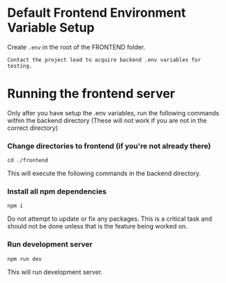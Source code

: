 # Default Frontend Environment Variable Setup
Create `.env` in the root of the FRONTEND folder.

`Contact the project lead to acquire backend .env variables for testing.`


# Running the frontend server
Only after you have setup the .env variables, run the following commands within the backend directory (These will not work if you are not in the correct directory)

### Change directories to frontend (if you're not already there)
```
cd ./frontend
```
This will execute the following commands in the backend directory.

### Install all npm dependencies
```
npm i
```
Do not attempt to update or fix any packages. This is a critical task and should not be done unless that is the feature being worked on.


### Run development server
```
npm run dev
```
This will run development server.